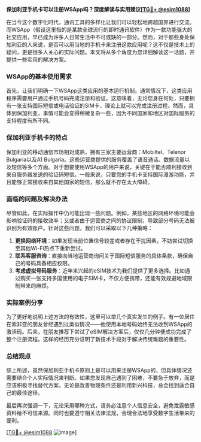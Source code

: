 **保加利亚手机卡可以注册WSApp吗？深度解读与实用建议[[TG💪+ @esim1088](https://t.me/s/esim1088)]**

在当今这个数字化时代，通讯工具的多样化让我们可以轻松地跨越国界进行交流。而WSApp（假设这里指的是某款全球流行的即时通讯软件）作为一款功能强大的社交应用，早已成为许多人日常生活中不可或缺的一部分。然而，对于那些身处保加利亚的人来说，是否可以用当地的手机卡来注册这款应用呢？这不仅是技术上的疑问，更是很多人关心的实际问题。本文将从多个角度为您详细解读这一话题，并提供一些实用的解决方案。

### WSApp的基本使用需求

首先，让我们明确一下WSApp这类应用的基本运行机制。通常情况下，这类应用程序需要用户通过手机号码完成注册和验证。这意味着，无论您身在何处，只要拥有一张支持国际短信或电话验证的SIM卡，理论上就可以完成注册过程。然而，具体到保加利亚，事情可能会变得稍微复杂一些，因为不同国家和地区对国际服务的支持程度有所不同。

### 保加利亚手机卡的特点

保加利亚的移动通信市场相对成熟，拥有三家主要运营商：Mobiltel、Telenor Bulgaria以及A1 Bulgaria。这些运营商提供的服务覆盖了语音通话、数据流量以及短信等多个方面。对于想要使用WSApp的用户来说，关键在于能否顺利接收到来自服务器发送的验证码短信。一般来说，只要您的手机卡支持国际漫游功能，并且能够正常接收来自其他国家的短信，那么就不存在太大障碍。

### 面临的问题及解决办法

尽管如此，在实际操作中仍可能出现一些问题。例如，某些地区的网络环境可能会影响验证码的接收效率；又或者由于运营商之间的协议限制，导致部分号码无法被识别为有效账户。针对这些问题，我们可以采取以下几种策略：

1. **更换网络环境**：如果发现当前位置信号较差或者存在干扰因素，不妨尝试切换至其他Wi-Fi热点下重新尝试。
2. **联系客服咨询**：直接向当地运营商询问关于国际短信服务的具体条款，确保自己的号码具备相应权限。
3. **考虑虚拟号码服务**：近年来兴起的eSIM技术为我们提供了更多选择。比如通过购买一张支持多国使用的电子SIM卡，不仅方便携带，还能有效规避地域限制带来的麻烦。

### 实际案例分享

为了更好地说明上述方法的有效性，这里可以举几个真实发生的例子。有一位居住在索非亚的朋友曾经遇到过类似情况——他使用本地号码始终无法收到WSApp的激活码。后来，在朋友推荐下尝试了eSIM解决方案后，仅仅几分钟便成功完成了整个注册流程。这样的经历充分证明了新技术手段对于解决传统难题的重要性。

### 总结观点

综上所述，虽然保加利亚手机卡原则上是可以用来注册WSApp的，但具体情况还需要结合个人实际情况来判断。如果您发现自己遇到了困难，不要急于放弃，而是应该积极寻找替代方案。无论是改善物理条件还是利用新兴科技，总会找到适合自己的最佳途径。

最后再次强调一下，无论采用哪种方式，请务必注意个人信息安全，避免泄露敏感资料给不可信来源。同时也要遵守相关法律法规，合理合法地享受数字生活带来的便利。

[[TG💪+ @esim1088](https://t.me/s/esim1088) ![Image](https://i.postimg.cc/4NQfJmqS/Snipaste-2025-05-13-00-14-12.png)]